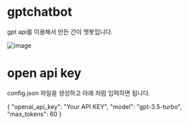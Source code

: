 # gptchatbot
gpt api를 이용해서 만든 간이 챗봇입니다.

![image](https://github.com/DHKIM0207/gptchatbot/assets/38580573/ab0e3ec3-a170-486e-92b3-da9209091a16)

# open api key
config.json 파일을 생성하고 아래 처럼 입력하면 됩니다.

{
    "openai_api_key": "Your API KEY",
    "model": "gpt-3.5-turbo",
    "max_tokens": 60
}
  
